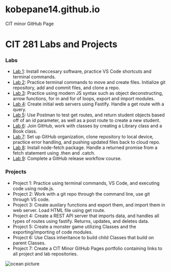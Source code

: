 # kobepane14.github.io
CIT minor GitHub Page 
<body>
<h1>CIT 281 Labs and Projects</h1>
<h3>Labs</h3>
<ul>
  <li><a href="https://kobepane14.github.io/cit281-lab01/" target="_blank">Lab 1</a>: Install neccesary software, practice VS Code shortcuts and terminal commands.</li>
  <li><a href="https://kobepane14.github.io/cit281-lab02/" target="_blank">Lab 2</a>: Practice terminal commands to move and create files. Initialize git repository, add and commit files, and clone a
  repo.</li>
  <li><a href="https://kobepane14.github.io/cit281-lab03/" target="_blank">Lab 3</a>: Practice using modern JS syntax such as object deconstructing, arrow functions, for in and for of loops, export
  and import modules.</li>
  <li><a href="https://kobepane14.github.io/cit281-lab04/" target="_blank">Lab 4</a>: Create initial web servers using Fastify. Handle a get route with a query.</li>
  <li><a href="https://kobepane14.github.io/cit281-lab05/" target="_blank">Lab 5</a>: Use Postman to test get routes, and return student objects based off of an id parameter, as well as a post route
  to create a new student.</li>
  <li><a href="https://kobepane14.github.io/cit281-lab06/" target="_blank">Lab 6</a>: Join GitHub, work with classes by creating a Library class and a Book class.</li>
  <li><a href="https://kobepane14.github.io/cit281-lab07/" target="_blank">Lab 7</a>: Set up GitHub organization, clone repository to local device, practice error handling, and pushing updated files
  back to cloud repo.</li>
  <li><a href="https://kobepane14.github.io/cit281-lab08/" target="_blank">Lab 8</a>: Install node-fetch package. Handle a returned promise from a fetch statement using .then and .catch.</li>
  <li><a href="https://kobepane14.github.io/cit281-lab09/" target="_blank">Lab 9</a>: Complete a GitHub release workflow course.</li>
</ul>
<h3>Projects</h3>
<ul>
  <li>Project 1: Practice using terminal commands, VS Code, and executing code using node.js.</li>
  <li>Project 2: Work with a git repo through the command line, use git through VS code.</li>
  <li>Project 3: Create auxilary functions and export them, and import them in web server. Load HTML file using get route.</li>
  <li>Project 4: Create a REST API server that imports data, and handles all types of routes using fastify. Returns, updates,
  and deletes data.</li>
  <li>Project 5: Create a monster game utilizing Classes and the exporting/importing of code modules.</li>
  <li>Project 6: Use Class inheritance to build child Classes that build on parent Classes.</li>
  <li>Project 7: Create a CIT Minor GitHub Pages portfolio containing links to all project and lab repositories.</li>
</ul>
  <img src="steven-van-elk-8kQJCOXx3LM-unsplash.jpg" alt="ocean picture">
</body>
